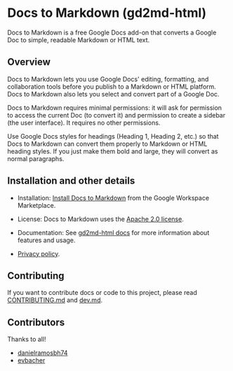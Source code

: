 # Docs to Markdown (gd2md-html)

Docs to Markdown is a free Google Docs add-on that converts a Google Doc to simple, readable Markdown or HTML text.

## Overview

Docs to Markdown lets you use Google Docs' editing, formatting, and collaboration tools before you publish to a Markdown or HTML platform. Docs to Markdown also lets you select and convert part of a Google Doc.

Docs to Markdown requires minimal permissions: it will ask for permission to access the current Doc (to convert it) and permission to create a sidebar (the user interface). It requires no other permissions.

Use Google Docs styles for headings (Heading 1, Heading 2, etc.) so that Docs to Markdown can convert them properly to Markdown or HTML heading styles. If you just make them bold and large, they will convert as normal paragraphs.

## Installation and other details

* Installation: [Install Docs to Markdown](https://gsuite.google.com/marketplace/app/docs_to_markdown/700168918607) from the Google Workspace Marketplace.

* License: Docs to Markdown uses the [Apache 2.0 license](https://github.com/evbacher/gd2md-html/blob/master/LICENSE).

* Documentation: See [gd2md-html docs](https://github.com/evbacher/gd2md-html/wiki) for more information about features and usage.

* [Privacy policy](https://sites.google.com/site/edbacher/home/gd2md-html-privacy-policy).

## Contributing

If you want to contribute docs or code to this project, please read [CONTRIBUTING.md](CONTRIBUTING.md) and [dev.md](dev.md).

## Contributors

Thanks to all!

* [danielramosbh74](https://github.com/danielramosbh74)
* [evbacher](https://github.com/evbacher)
